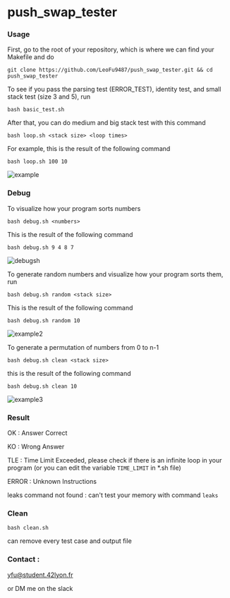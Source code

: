 # push_swap_tester

### Usage

First, go to the root of your repository, which is where we can find your Makefile and do

```git clone https://github.com/LeoFu9487/push_swap_tester.git && cd push_swap_tester```


To see if you pass the parsing test (ERROR_TEST), identity test, and small stack test (size 3 and 5), run


```bash basic_test.sh```

After that, you can do medium and big stack test with this command

```bash loop.sh <stack size> <loop times>```

For example, this is the result of the following command

```bash loop.sh 100 10```

![example](https://user-images.githubusercontent.com/70040774/118051305-0b7fa580-b381-11eb-9568-36b44748b10f.png)


### Debug

To visualize how your program sorts numbers

```bash debug.sh <numbers>```

This is the result of the following command

```bash debug.sh 9 4 8 7```

![debugsh](https://user-images.githubusercontent.com/70040774/119276699-d6464380-bc1b-11eb-8c03-fe01a11b494f.png)

To generate random numbers and visualize how your program sorts them, run  

```bash debug.sh random <stack size>```

This is the result of the following command

```bash debug.sh random 10```

![example2](https://user-images.githubusercontent.com/70040774/118052309-cceaea80-b382-11eb-8c9d-39675e9143ba.png)

To generate a permutation of numbers from 0 to n-1

```bash debug.sh clean <stack size>```

this is the result of the following command

```bash debug.sh clean 10```

![example3](https://user-images.githubusercontent.com/70040774/118052350-daa07000-b382-11eb-95e4-c8715f70cc05.png)

### Result 

OK : Answer Correct

KO : Wrong Answer

TLE : Time Limit Exceeded, please check if there is an infinite loop in your program (or you can edit the variable ```TIME_LIMIT``` in *.sh file)

ERROR : Unknown Instructions

leaks command not found : can't test your memory with command ```leaks```

### Clean

```bash clean.sh```

can remove every test case and output file

### Contact : 

yfu@student.42lyon.fr

or DM me on the slack
